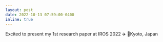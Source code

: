 ```yaml
---
layout: post
date: 2022-10-13 07:59:00-0400
inline: true
---
```


Excited to present my 1st research paper at IROS 2022 ✈️ 📍Kyoto, Japan
